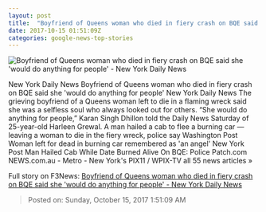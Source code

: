 ```yaml
---
layout: post
title:  "Boyfriend of Queens woman who died in fiery crash on BQE said she 'would do anything for people' - New York Daily News"
date: 2017-10-15 01:51:09Z
categories: google-news-top-stories
---
```


![Boyfriend of Queens woman who died in fiery crash on BQE said she 'would do anything for people' - New York Daily News](http://assets.nydailynews.com/polopoly_fs/1.3563479.1508031058!/img/httpImage/image.jpg_gen/derivatives/landscape_1200/boyfriend15n-3-web.jpg)

New York Daily News Boyfriend of Queens woman who died in fiery crash on BQE said she 'would do anything for people' New York Daily News The grieving boyfriend of a Queens woman left to die in a flaming wreck said she was a selfless soul who always looked out for others. “She would do anything for people,” Karan Singh Dhillon told the Daily News Saturday of 25-year-old Harleen Grewal. A man hailed a cab to flee a burning car — leaving a woman to die in the fiery wreck, police say Washington Post Woman left for dead in burning car remembered as 'an angel' New York Post Man Hailed Cab While Date Burned Alive On BQE: Police Patch.com NEWS.com.au - Metro - New York's PIX11 / WPIX-TV all 55 news articles »


Full story on F3News: [Boyfriend of Queens woman who died in fiery crash on BQE said she 'would do anything for people' - New York Daily News](http://www.f3nws.com/n/tCWkYG)

> Posted on: Sunday, October 15, 2017 1:51:09 AM
